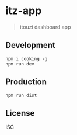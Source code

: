 # itz-app
> itouzi dashboard app

## Development

```shell
npm i cooking -g
npm run dev
```

## Production
```
npm run dist
```

## License
ISC

